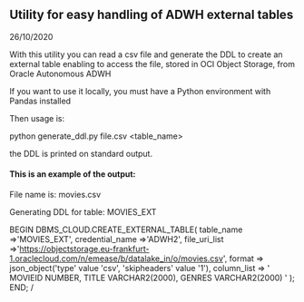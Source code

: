 ## Utility for easy handling of ADWH external tables

26/10/2020

With this utility you can read a csv file and generate the DDL to create an external table
enabling to access the file, stored in OCI Object Storage, from Oracle Autonomous ADWH

If you want to use it locally, you must have a Python environment with Pandas installed
 
Then usage is:

python generate_ddl.py file.csv <table_name>

the DDL is printed on standard output.

#### This is an example of the output:

File name is:  movies.csv

Generating DDL for table:  MOVIES_EXT

BEGIN
 	DBMS_CLOUD.CREATE_EXTERNAL_TABLE(
		table_name =>'MOVIES_EXT',
		credential_name =>'ADWH2',
		file_uri_list =>'https://objectstorage.eu-frankfurt-1.oraclecloud.com/n/emease/b/datalake_in/o/movies.csv',
		format => json_object('type' value 'csv', 'skipheaders' value '1'),
		column_list => '
		MOVIEID NUMBER,
		TITLE VARCHAR2(2000),
		GENRES VARCHAR2(2000)
		'
	); 
END; 
/



